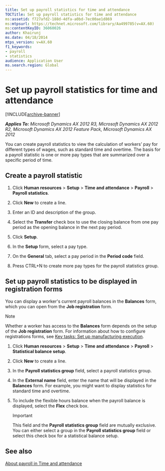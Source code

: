 ```yaml
---
title: Set up payroll statistics for time and attendance
TOCTitle: Set up payroll statistics for time and attendance
ms:assetid: f727afd2-188d-4dfa-a0bd-7ec00ae1d869
ms:mtpsurl: https://technet.microsoft.com/library/Aa499785(v=AX.60)
ms:contentKeyID: 36060026
author: Khairunj
ms.date: 04/18/2014
mtps_version: v=AX.60
f1_keywords:
- payroll
- statistics
audience: Application User
ms.search.region: Global
---
```


# Set up payroll statistics for time and attendance 


[!INCLUDE[archive-banner](includes/archive-banner.md)]


_**Applies To:** Microsoft Dynamics AX 2012 R3, Microsoft Dynamics AX 2012 R2, Microsoft Dynamics AX 2012 Feature Pack, Microsoft Dynamics AX 2012_

You can create payroll statistics to view the calculation of workers’ pay for different types of wages, such as standard time and overtime. The basis for a payroll statistic is one or more pay types that are summarized over a specific period of time.

## Create a payroll statistic

1.  Click **Human resources** \> **Setup** \> **Time and attendance** \> **Payroll** \> **Payroll statistics**.

2.  Click **New** to create a line.

3.  Enter an ID and description of the group.

4.  Select the **Transfer** check box to use the closing balance from one pay period as the opening balance in the next pay period.

5.  Click **Setup**.

6.  In the **Setup** form, select a pay type.

7.  On the **General** tab, select a pay period in the **Period code** field.

8.  Press CTRL+N to create more pay types for the payroll statistics group.

## Set up payroll statistics to be displayed in registration forms

You can display a worker's current payroll balances in the **Balances** form, which you can open from the **Job registration** form.


> [!NOTE]
> <P>Whether a worker has access to the <STRONG>Balances</STRONG> form depends on the setup of the <STRONG>Job registration</STRONG> form. For information about how to configure registrations forms, see <A href="key-tasks-set-up-manufacturing-execution.md">Key tasks: Set up manufacturing execution</A>.</P>



1.  Click **Human resources** \> **Setup** \> **Time and attendance** \> **Payroll** \> **Statistical balance setup**.

2.  Click **New** to create a line.

3.  In the **Payroll statistics group** field, select a payroll statistics group.

4.  In the **External name** field, enter the name that will be displayed in the **Balances** form. For example, you might want to display statistics for standard time and overtime.

5.  To include the flexible hours balance when the payroll balance is displayed, select the **Flex** check box.
    

    > [!IMPORTANT]
    > <P>This field and the <STRONG>Payroll statistics group</STRONG> field are mutually exclusive. You can either select a group in the <STRONG>Payroll statistics group</STRONG> field or select this check box for a statistical balance setup.</P>



## See also

[About payroll in Time and attendance](about-payroll-in-time-and-attendance.md)

  


